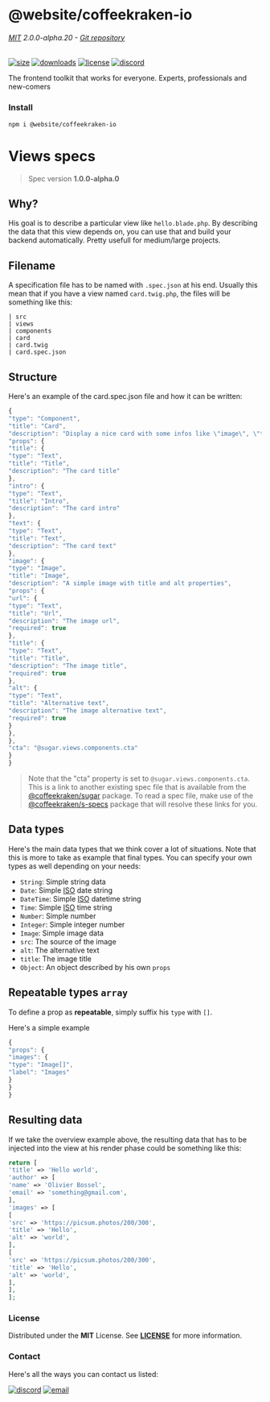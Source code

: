 
<!-- header -->
# @website/coffeekraken-io

###### [MIT](./license) 2.0.0-alpha.20 - [Git repository]()

<!-- shields -->
[![size](https://shields.io/bundlephobia/min/@website/coffeekraken-io?style=for-the-badge)](https://www.npmjs.com/package/@website/coffeekraken-io)
[![downloads](https://shields.io/npm/dm/@website/coffeekraken-io?style=for-the-badge)](https://www.npmjs.com/package/@website/coffeekraken-io)
[![license](https://shields.io/npm/l/@website/coffeekraken-io?style=for-the-badge)](./LICENSE)
[![discord](https://img.shields.io/discord/940362961682333767?color=5100FF&amp;label=Join%20us%20on%20Discord&amp;style=for-the-badge)](https://discord.gg/HzycksDJ)

<!-- description -->
The frontend toolkit that works for everyone. Experts, professionals and new-comers

<!-- install -->
### Install

```shell
npm i @website/coffeekraken-io
```

<!-- body -->

<!--
/**
* @name            Viewspec
* @namespace       doc.specFiles
* @type            Markdown
* @platform        md
* @status          stable
* @menu            Documentation / Spec files           /doc/specfiles/viewspec
*
* @since           2.0.0
* @author    Olivier Bossel <olivier.bossel@gmail.com> (https://coffeekraken.io)
*/
-->

# Views specs

> Spec version **1.0.0-alpha.0**

## Why?

His goal is to describe a particular view like `hello.blade.php`.
By describing the data that this view depends on, you can use that and build your backend automatically. Pretty usefull for medium/large projects.

## Filename

A specification file has to be named with `.spec.json` at his end. Usually this mean that if you have a view named `card.twig.php`, the files will be something like this:

```
| src
| views
| components
| card
| card.twig
| card.spec.json
```

## Structure

Here's an example of the card.spec.json file and how it can be written:

```js
{
"type": "Component",
"title": "Card",
"description": "Display a nice card with some infos like \"image\", \"title\", \"intro\", \"description\" and \"cta\"",
"props": {
"title": {
"type": "Text",
"title": "Title",
"description": "The card title"
},
"intro": {
"type": "Text",
"title": "Intro",
"description": "The card intro"
},
"text": {
"type": "Text",
"title": "Text",
"description": "The card text"
},
"image": {
"type": "Image",
"title": "Image",
"description": "A simple image with title and alt properties",
"props": {
"url": {
"type": "Text",
"title": "Url",
"description": "The image url",
"required": true
},
"title": {
"type": "Text",
"title": "Title",
"description": "The image title",
"required": true
},
"alt": {
"type": "Text",
"title": "Alternative text",
"description": "The image alternative text",
"required": true
}
},
},
"cta": "@sugar.views.components.cta"
}
}
```

> Note that the "cta" property is set to `@sugar.views.components.cta`. This is a link to another existing spec file that is available from the [@coffeekraken/sugar](/package/@coffeekraken/sugar/doc/readme) package. To read a spec file, make use of the [@coffeekraken/s-specs](/package/@coffeekraken/s-specs/doc/readme) package that will resolve these links for you.

## Data types

Here's the main data types that we think cover a lot of situations. Note that this is more to take as example that final types. You can specify your own types as well depending on your needs:

- `String`: Simple string data
- `Date`: Simple [ISO](https://en.wikipedia.org/wiki/ISO_8601) date string
- `DateTime`: Simple [ISO](https://en.wikipedia.org/wiki/ISO_8601) datetime string
- `Time`: Simple [ISO](https://en.wikipedia.org/wiki/ISO_8601) time string
- `Number`: Simple number
- `Integer`: Simple integer number
- `Image`: Simple image data
- `src`: The source of the image
- `alt`: The alternative text
- `title`: The image title
- `Object`: An object described by his own `props`

## Repeatable types `array`

To define a prop as **repeatable**, simply suffix his `type` with `[]`.

Here's a simple example

```js
{
"props": {
"images": {
"type": "Image[]",
"label": "Images"
}
}
}
```

## Resulting data

If we take the overview example above, the resulting data that has to be injected into the view at his render phase could be something like this:

```php
return [
'title' => 'Hello world',
'author' => [
'name' => 'Olivier Bossel',
'email' => 'something@gmail.com',
],
'images' => [
[
'src' => 'https://picsum.photos/200/300',
'title' => 'Hello',
'alt' => 'world',
],
[
'src' => 'https://picsum.photos/200/300',
'title' => 'Hello',
'alt' => 'world',
],
],
];
```


<!-- license -->
### License

Distributed under the **MIT** License. See **[LICENSE](./license)** for more information.

<!-- contact -->
### Contact

Here's all the ways you can contact us listed:

[![discord](https://img.shields.io/badge/Join%20us%20on%20discord-Join-blueviolet?style=[config.shieldsio.style]&amp;logo=discord)](https://discord.gg/HzycksDJ)
[![email](https://img.shields.io/badge/Email%20us-Go-green?style=[config.shieldsio.style]&amp;logo=Mail.Ru)](mailto:olivier.bossel@gmail.com)
